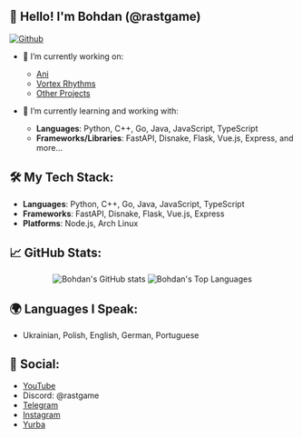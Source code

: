 
<h2>👋 Hello! I'm Bohdan (@rastgame)</h2> 

[![Github](https://img.shields.io/github/followers/rastgame?label=Follow&style=social)](https://github.com/rastgame)

- 🔭 I’m currently working on:
  - [Ani](https://ani.pp.ua)
  - [Vortex Rhythms](https://in.developing.com)
  - [Other Projects](https://rastgame.github.com/projects)
  
- 🌱 I’m currently learning and working with:
  - **Languages**: Python, C++, Go, Java, JavaScript, TypeScript
  - **Frameworks/Libraries**: FastAPI, Disnake, Flask, Vue.js, Express, and more...

## 🛠 My Tech Stack:

- **Languages**: Python, C++, Go, Java, JavaScript, TypeScript
- **Frameworks**: FastAPI, Disnake, Flask, Vue.js, Express
- **Platforms**: Node.js, Arch Linux

## 📈 GitHub Stats:

<p align="center">
  <img src="https://github-readme-stats.vercel.app/api?username=rastgame&show_icons=true&theme=radical" alt="Bohdan's GitHub stats" />
  <img src="https://github-readme-stats.vercel.app/api/top-langs/?username=rastgame&layout=compact&theme=radical" alt="Bohdan's Top Languages"/>
</p>

## 🌍 Languages I Speak:
- Ukrainian, Polish, English, German, Portuguese

## 🌟 Social:
- [YouTube](https://www.youtube.com/@rastgame_)
- Discord: @rastgame
- [Telegram](https://t.me/rastgame)
- [Instagram](https://Instagram.com/_rastgame_)
- [Yurba](https://yurba.one/user/rastgame)

